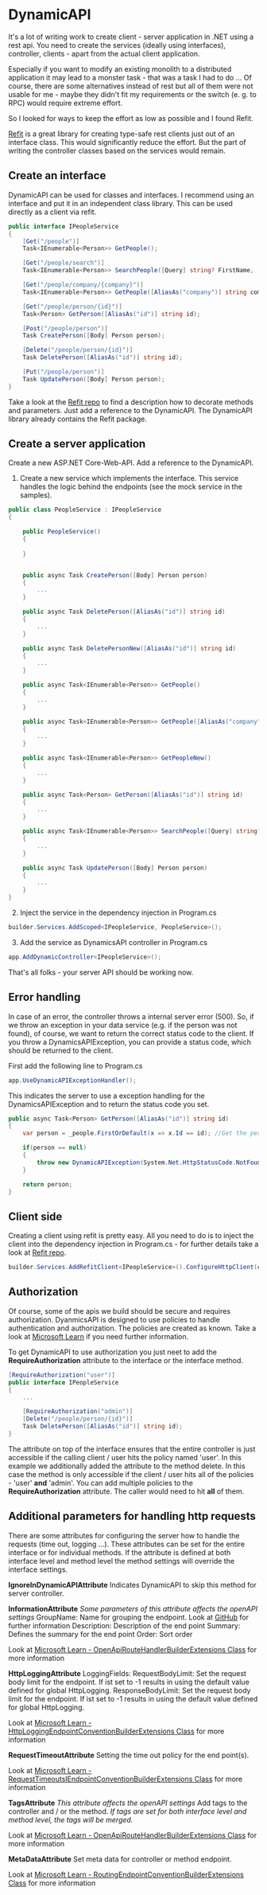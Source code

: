 # DynamicAPI
It's a lot of writing work to create client - server application in .NET using a rest api. You need to create the services (ideally using interfaces), controller, clients - apart from the actual client application.

Especially if you want to modify an existing monolith to a distributed application it may lead to a monster task - that was a task I had to do ...
Of course, there are some alternatives instead of rest but all of them were not usable for me - maybe they didn't fit my requirements or the switch (e. g. to RPC) would require extreme effort.

So I looked for ways to keep the effort as low as possible and I found Refit.

[Refit](https://github.com/reactiveui/refit) is a great library for creating type-safe rest clients just out of an interface class. This would significantly reduce the effort. But the part of writing the controller classes based on the services would remain.

## Create an interface
DynamicAPI can be used for classes and interfaces. I recommend using an interface and put it in an independent class library. This can be used directly as a client via refit.

```C#
public interface IPeopleService
{
    [Get("/people")]
    Task<IEnumerable<Person>> GetPeople();

    [Get("/people/search")]
    Task<IEnumerable<Person>> SearchPeople([Query] string? FirstName, [Query] string? LastName, [Query] string? Company);

    [Get("/people/company/{company}")]
    Task<IEnumerable<Person>> GetPeople([AliasAs("company")] string company);

    [Get("/people/person/{id}")]
    Task<Person> GetPerson([AliasAs("id")] string id);

    [Post("/people/person")]
    Task CreatePerson([Body] Person person);

    [Delete("/people/person/{id}")]
    Task DeletePerson([AliasAs("id")] string id);

    [Put("/people/person")]
    Task UpdatePerson([Body] Person person);
} 
```

Take a look at the [Refit repo](https://github.com/reactiveui/refit) to find a description how to decorate methods and parameters. Just add a reference to the DynamicAPI. The DynamicAPI library already contains the Refit package.

## Create a server application
Create a new ASP.NET Core-Web-API. Add a reference to the DynamicAPI.

1. Create a new service which implements the interface. This service handles the logic behind the endpoints (see the mock service in the samples).

```C#
public class PeopleService : IPeopleService
{

    public PeopleService()
    {
        
    }


    public async Task CreatePerson([Body] Person person)
    {
        ...
    }

    public async Task DeletePerson([AliasAs("id")] string id)
    {
        ...    
    }

    public async Task DeletePersonNew([AliasAs("id")] string id)
    {
        ...
    }

    public async Task<IEnumerable<Person>> GetPeople()
    {
        ...
    }

    public async Task<IEnumerable<Person>> GetPeople([AliasAs("company")] string company)
    {
        ...
    }

    public async Task<IEnumerable<Person>> GetPeopleNew()
    {
        ...
    }

    public async Task<Person> GetPerson([AliasAs("id")] string id)
    {
        ...
    }

    public async Task<IEnumerable<Person>> SearchPeople([Query] string? FirstName, [Query] string? LastName, [Query] string? Company)
    {
        ...
    }

    public async Task UpdatePerson([Body] Person person)
    {
        ...
    }
}
```

2. Inject the service in the dependency injection in Program.cs

```C#
builder.Services.AddScoped<IPeopleService, PeopleService>();
```

3. Add the service as DynamicsAPI controller in Program.cs

```C#
app.AddDynamicController<IPeopleService>();
```

That's all folks - your server API should be working now.

## Error handling
In case of an error, the controller throws a internal server error (500). So, if we throw an exception in your data service (e.g. if the person was not found), of course, we want to return the correct status code to the client.
If you throw a DynamicsAPIException, you can provide a status code, which should be returned to the client.

First add the following line to Program.cs

```C#
app.UseDynamicAPIExceptionHandler();
```

This indicates the server to use a exception handling for the DynamicsAPIException and to return the status code you set.

```C#
public async Task<Person> GetPerson([AliasAs("id")] string id)
{
    var person = _people.FirstOrDefault(x => x.Id == id); //Get the person from database

    if(person == null)
    {
        throw new DynamicAPIException(System.Net.HttpStatusCode.NotFound, "Person not found!");
    }

    return person;
}
```

## Client side
Creating a client using refit is pretty easy. All you need to do is to inject the client into the dependency injection in Program.cs - for further details take a look at [Refit repo](https://github.com/reactiveui/refit).

```C#
builder.Services.AddRefitClient<IPeopleService>().ConfigureHttpClient(c => c.BaseAddress = new Uri("https://localhost:7030"));
```

## Authorization
Of course, some of the apis we build should be secure and requires authorization. DyanmicsAPI is designed to use policies to handle authentication and authorization. The policies are created as known. Take a look at [Microsoft Learn](https://learn.microsoft.com/en-us/aspnet/core/security/authorization/policies?view=aspnetcore-8.0) if you need further information.

To get DynamicAPI to use authorization you just neet to add the **RequireAuthorization** attribute to the interface or the interface method.

```C#
[RequireAuthorization("user")]
public interface IPeopleService
{
    ...

    [RequireAuthorization("admin")]
    [Delete("/people/person/{id}")]
    Task DeletePerson([AliasAs("id")] string id);
}
```

The attribute on top of the interface ensures that the entire controller is just accessible if the calling client / user hits the policy named 'user'. In this example we additionally added the attribute to the method delete. In this case the method is only accessible if the client / user hits all of the policies - 'user' **and** 'admin'.
You can add multiple policies to the **RequireAuthorization** attribute. The caller would need to hit **all** of them.

## Additional parameters for handling http requests
There are some attributes for configuring the server how to handle the requests (time out, logging ...). These attributes can be set for the entire interface or for individual methods. If the attribute is defined at both interface level and method level the method settings will override the interface settings.

**IgnoreInDynamicAPIAttribute**
Indicates DynamicAPI to skip this method for server controller.

**InformationAttribute**
*Some parameters of this attribute affects the openAPI settings*
GroupName: Name for grouping the endpoint. Look at [GitHub](https://github.com/dotnet/aspnetcore/issues/36414) for further information 
Description: Description of the end point 
Summary: Defines the summary for the end point
Order: Sort order

Look at [Microsoft Learn - OpenApiRouteHandlerBuilderExtensions Class](https://learn.microsoft.com/en-us/dotnet/api/microsoft.aspnetcore.http.openapiroutehandlerbuilderextensions?view=aspnetcore-8.0) for more information

**HttpLoggingAttribute**
LoggingFields: 
RequestBodyLimit: Set the request body limit for the endpoint. If ist set to -1 results in using the default value defined for global HttpLogging.
ResponseBodyLimit: Set the request body limit for the endpoint. If ist set to -1 results in using the default value defined for global HttpLogging.

Look at [Microsoft Learn - HttpLoggingEndpointConventionBuilderExtensions Class](https://learn.microsoft.com/en-us/dotnet/api/microsoft.aspnetcore.builder.httploggingendpointconventionbuilderextensions?view=aspnetcore-8.0) for more information

**RequestTimeoutAttribute**
Setting the time out policy for the end point(s).

Look at [Microsoft Learn - RequestTimeoutsIEndpointConventionBuilderExtensions Class](https://learn.microsoft.com/en-us/dotnet/api/microsoft.aspnetcore.builder.requesttimeoutsiendpointconventionbuilderextensions?view=aspnetcore-8.0) for more information

**TagsAttribute**
*This attribute affects the openAPI settings*
Add tags to the controller and / or the method.
*If tags are set for both interface level and method level, the tags will be merged.*

Look at [Microsoft Learn - OpenApiRouteHandlerBuilderExtensions Class](https://learn.microsoft.com/en-us/dotnet/api/microsoft.aspnetcore.http.openapiroutehandlerbuilderextensions?view=aspnetcore-8.0) for more information

**MetaDataAttribute**
Set meta data for controller or method endpoint.

Look at [Microsoft Learn - RoutingEndpointConventionBuilderExtensions Class](https://learn.microsoft.com/en-us/dotnet/api/microsoft.aspnetcore.builder.routingendpointconventionbuilderextensions?view=aspnetcore-8.0) for more information

